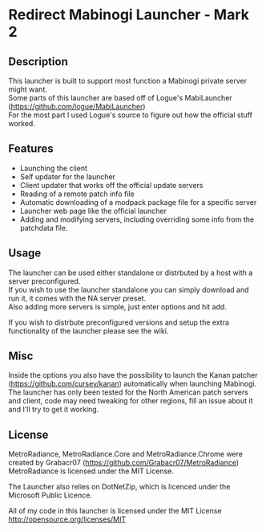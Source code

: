 Redirect Mabinogi Launcher - Mark 2
===================================

Description
-----------

This launcher is built to support most function a Mabinogi private server might want.  
Some parts of this launcher are based off of Logue's MabiLauncher (<a href="https://github.com/logue/MabiLauncher">https://github.com/logue/MabiLauncher</a>)  
For the most part I used Logue's source to figure out how the official stuff worked.  

Features
--------
 
* Launching the client  
* Self updater for the launcher  
* Client updater that works off the official update servers  
* Reading of a remote patch info file  
* Automatic downloading of a modpack package file for a specific server  
* Launcher web page like the official launcher
* Adding and modifying servers, including overriding some info from the patchdata file.  

Usage
-----

The launcher can be used either standalone or distrbuted by a host with a server preconfigured.  
If you wish to use the launcher standalone you can simply download and run it, it comes with the NA server preset.  
Also adding more servers is simple, just enter options and hit add.

If you wish to distrbute preconfigured versions and setup the extra functionality of the launcher please see the wiki.

Misc
----

Inside the options you also have the possibility to launch the Kanan patcher (<a href="https://github.com/cursey/kanan">https://github.com/cursey/kanan</a>) automatically when launching Mabinogi.  
The launcher has only been tested for the North American patch servers and client, code may need tweaking for other regions, fill an issue about it and I'll try to get it working.  

License
-------

MetroRadiance, MetroRadiance.Core and MetroRadiance.Chrome were created by Grabacr07 (<a href="https://github.com/Grabacr07/MetroRadiance">https://github.com/Grabacr07/MetroRadiance</a>)  
MetroRadiance is licensed under the MIT License.

The Launcher also relies on DotNetZip, which is licenced under the Microsoft Public Licence.

All of my code in this launcher is licensed under the MIT License  
<a href="http://opensource.org/licenses/MIT">http://opensource.org/licenses/MIT</a>




